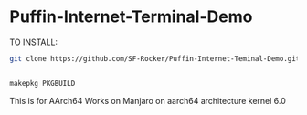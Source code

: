 # Puffin-Internet-Terminal-Demo

TO INSTALL:
``` bash
git clone https://github.com/SF-Rocker/Puffin-Internet-Teminal-Demo.git


makepkg PKGBUILD
```

This is for AArch64
Works on Manjaro on aarch64 architecture
kernel 6.0

